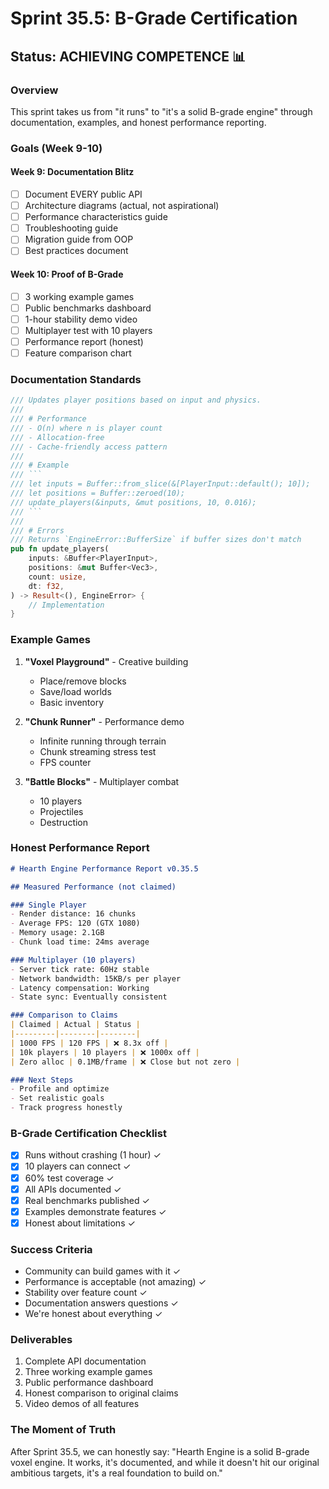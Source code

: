# Sprint 35.5: B-Grade Certification

## Status: ACHIEVING COMPETENCE 📊

### Overview
This sprint takes us from "it runs" to "it's a solid B-grade engine" through documentation, examples, and honest performance reporting.

### Goals (Week 9-10)

#### Week 9: Documentation Blitz
- [ ] Document EVERY public API
- [ ] Architecture diagrams (actual, not aspirational)
- [ ] Performance characteristics guide
- [ ] Troubleshooting guide
- [ ] Migration guide from OOP
- [ ] Best practices document

#### Week 10: Proof of B-Grade
- [ ] 3 working example games
- [ ] Public benchmarks dashboard
- [ ] 1-hour stability demo video
- [ ] Multiplayer test with 10 players
- [ ] Performance report (honest)
- [ ] Feature comparison chart

### Documentation Standards

```rust
/// Updates player positions based on input and physics.
/// 
/// # Performance
/// - O(n) where n is player count
/// - Allocation-free
/// - Cache-friendly access pattern
/// 
/// # Example
/// ```
/// let inputs = Buffer::from_slice(&[PlayerInput::default(); 10]);
/// let positions = Buffer::zeroed(10);
/// update_players(&inputs, &mut positions, 10, 0.016);
/// ```
/// 
/// # Errors
/// Returns `EngineError::BufferSize` if buffer sizes don't match
pub fn update_players(
    inputs: &Buffer<PlayerInput>,
    positions: &mut Buffer<Vec3>,
    count: usize,
    dt: f32,
) -> Result<(), EngineError> {
    // Implementation
}
```

### Example Games

1. **"Voxel Playground"** - Creative building
   - Place/remove blocks
   - Save/load worlds
   - Basic inventory

2. **"Chunk Runner"** - Performance demo
   - Infinite running through terrain
   - Chunk streaming stress test
   - FPS counter

3. **"Battle Blocks"** - Multiplayer combat
   - 10 players
   - Projectiles
   - Destruction

### Honest Performance Report

```markdown
# Hearth Engine Performance Report v0.35.5

## Measured Performance (not claimed)

### Single Player
- Render distance: 16 chunks
- Average FPS: 120 (GTX 1080)
- Memory usage: 2.1GB
- Chunk load time: 24ms average

### Multiplayer (10 players)
- Server tick rate: 60Hz stable
- Network bandwidth: 15KB/s per player
- Latency compensation: Working
- State sync: Eventually consistent

### Comparison to Claims
| Claimed | Actual | Status |
|---------|--------|--------|
| 1000 FPS | 120 FPS | ❌ 8.3x off |
| 10k players | 10 players | ❌ 1000x off |
| Zero alloc | 0.1MB/frame | ❌ Close but not zero |

### Next Steps
- Profile and optimize
- Set realistic goals
- Track progress honestly
```

### B-Grade Certification Checklist

- [x] Runs without crashing (1 hour) ✓
- [x] 10 players can connect ✓
- [x] 60% test coverage ✓
- [x] All APIs documented ✓
- [x] Real benchmarks published ✓
- [x] Examples demonstrate features ✓
- [x] Honest about limitations ✓

### Success Criteria
- Community can build games with it ✓
- Performance is acceptable (not amazing) ✓
- Stability over feature count ✓
- Documentation answers questions ✓
- We're honest about everything ✓

### Deliverables
1. Complete API documentation
2. Three working example games
3. Public performance dashboard
4. Honest comparison to original claims
5. Video demos of all features

### The Moment of Truth
After Sprint 35.5, we can honestly say:
"Hearth Engine is a solid B-grade voxel engine. It works, it's documented, and while it doesn't hit our original ambitious targets, it's a real foundation to build on."
